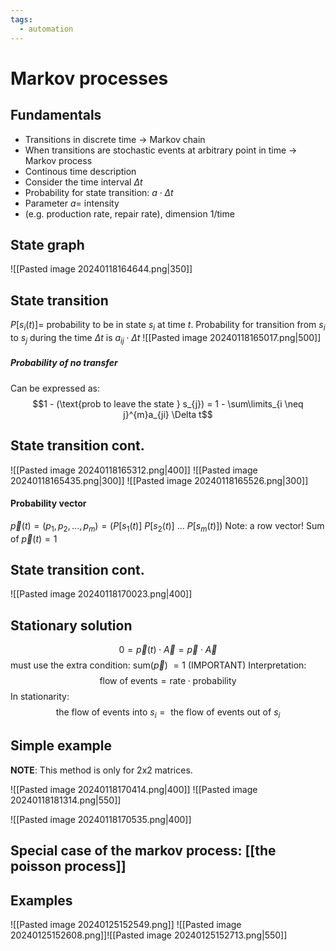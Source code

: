 ```yaml
---
tags:
  - automation
---
```

# Markov processes

## Fundamentals
- Transitions in discrete time -> Markov chain
- When transitions are stochastic events at arbitrary point in time -> Markov process
- Continous time description
- Consider the time interval $\Delta t$ 
- Probability for state transition: $a \cdot \Delta t$
- Parameter $a =$ intensity 
- (e.g. production rate, repair rate), dimension 1/time

## State graph
![[Pasted image 20240118164644.png|350]]

## State transition
$P[s_{i}(t)] =$ probability to be in state $s_{i}$ at time $t$. 
Probability for transition from $s_{i}$ to $s_{j}$ during the time $\Delta t$ is $a_{ij} \cdot \Delta t$
![[Pasted image 20240118165017.png|500]]

##### Probability of no transfer
Can be expressed as: $$1 -  (\text{prob to leave the state } s_{j}) = 1 - \sum\limits_{i \neq j}^{m}a_{ji} \Delta t$$
## State transition cont. 
![[Pasted image 20240118165312.png|400]]
![[Pasted image 20240118165435.png|300]]
![[Pasted image 20240118165526.png|300]]

#### Probability vector
$\vec{p}(t) = (p_{1},p_{2},...,p_{m}) = (P[s_{1}(t)] \ P[s_{2}(t)] \ ... \ P[s_{m}(t)])$
Note: a row vector! Sum of $\vec{p}(t) = 1$

## State transition cont. 
![[Pasted image 20240118170023.png|400]]

## Stationary solution
$$0 = \vec{p}(t) \cdot \vec{A} = \vec{p} \cdot \vec{A}$$
must use the extra condition: sum($\vec{p}$) $=1$ (IMPORTANT)
Interpretation: $$\text{flow of events} = \text{rate} \cdot \text{probability}$$
In stationarity: $$\text{the flow of events into } s_{i} = \text{ the flow of events out of } s_{i}$$
## Simple example
**NOTE**: This method is only for 2x2 matrices. 

![[Pasted image 20240118170414.png|400]]
![[Pasted image 20240118181314.png|550]]

![[Pasted image 20240118170535.png|400]]

## Special case of the markov process: [[the poisson process]]

## Examples
![[Pasted image 20240125152549.png]]
![[Pasted image 20240125152608.png]]![[Pasted image 20240125152713.png|550]]
